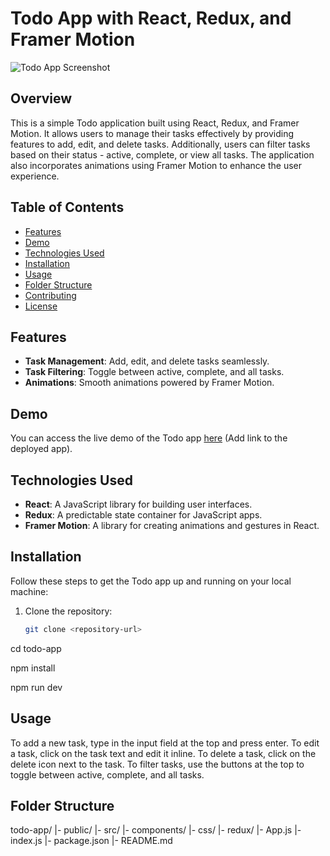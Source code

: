 # Todo App with React, Redux, and Framer Motion

![Todo App Screenshot](todo-app-screenshot.png)

## Overview

This is a simple Todo application built using React, Redux, and Framer Motion. It allows users to manage their tasks effectively by providing features to add, edit, and delete tasks. Additionally, users can filter tasks based on their status - active, complete, or view all tasks. The application also incorporates animations using Framer Motion to enhance the user experience.

## Table of Contents

- [Features](#features)
- [Demo](#demo)
- [Technologies Used](#technologies-used)
- [Installation](#installation)
- [Usage](#usage)
- [Folder Structure](#folder-structure)
- [Contributing](#contributing)
- [License](#license)

## Features

- **Task Management**: Add, edit, and delete tasks seamlessly.
- **Task Filtering**: Toggle between active, complete, and all tasks.
- **Animations**: Smooth animations powered by Framer Motion.

## Demo

You can access the live demo of the Todo app [here](#) (Add link to the deployed app).

## Technologies Used

- **React**: A JavaScript library for building user interfaces.
- **Redux**: A predictable state container for JavaScript apps.
- **Framer Motion**: A library for creating animations and gestures in React.

## Installation

Follow these steps to get the Todo app up and running on your local machine:

1. Clone the repository:

   ```bash
   git clone <repository-url>

cd todo-app

npm install

npm run dev

## Usage
To add a new task, type in the input field at the top and press enter.
To edit a task, click on the task text and edit it inline.
To delete a task, click on the delete icon next to the task.
To filter tasks, use the buttons at the top to toggle between active, complete, and all tasks.

## Folder Structure
todo-app/
  |- public/
  |- src/
      |- components/
      |- css/
      |- redux/
      |- App.js
      |- index.js
  |- package.json
  |- README.md
